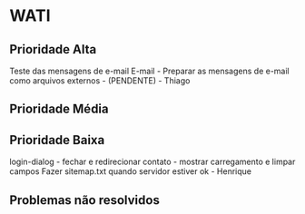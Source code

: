 WATI
==========================

Prioridade Alta
------------------------
Teste das mensagens de e-mail
E-mail - Preparar as mensagens de e-mail como arquivos externos - (PENDENTE) - Thiago



Prioridade Média
-------------------------- 


Prioridade Baixa
-------------------------
login-dialog - fechar e redirecionar
contato - mostrar carregamento e limpar campos
Fazer sitemap.txt quando servidor estiver ok - Henrique


Problemas não resolvidos
-------------------------


